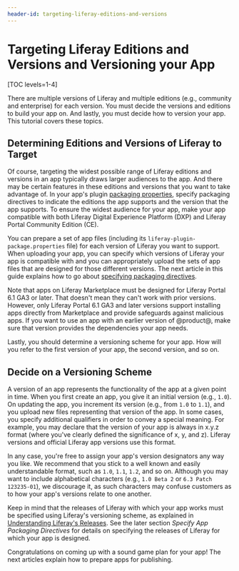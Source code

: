 ```yaml
---
header-id: targeting-liferay-editions-and-versions
---
```


# Targeting Liferay Editions and Versions and Versioning your App

[TOC levels=1-4]

There are multiple versions of Liferay and multiple editions (e.g., community
and enterprise) for each version. You must decide the versions and editions to
build your app on. And lastly, you must decide how to version your app. This
tutorial covers these topics. 

## Determining Editions and Versions of Liferay to Target

Of course, targeting the widest possible range of Liferay editions and versions
in an app typically draws larger audiences to the app. And there may be certain
features in these editions and versions that you want to take advantage of. In
your app's plugin
[packaging properties](/how-to-publish/-/knowledge_base/publish/preparing-your-app),
specify packaging directives to indicate the editions the app supports and the
version that the app supports. To ensure the widest audience for your app, make
your app compatible with both Liferay Digital Experience Platform (DXP) and
Liferay Portal Community Edition (CE). 

You can prepare a set of app files (including its
`liferay-plugin-package.properties` file) for each version of Liferay you want
to support. When uploading your app, you can specify which versions of Liferay
your app is compatible with and you can appropriately upload the sets of app
files that are designed for those different versions. The next article in this
guide explains how to go about
[specifying packaging directives](/how-to-publish/-/knowledge_base/publish/preparing-your-app). 

Note that apps on Liferay Marketplace must be designed for Liferay Portal 6.1
GA3 or later. That doesn't mean they can't work with prior versions. However,
only Liferay Portal 6.1 GA3 and later versions support installing apps directly
from Marketplace and provide safeguards against malicious apps. If you want to
use an app with an earlier version of @product@, make sure that version provides
the dependencies your app needs. 

Lastly, you should determine a versioning scheme for your app. How will you
refer to the first version of your app, the second version, and so on. 

## Decide on a Versioning Scheme

A version of an app represents the functionality of the app at a given point in
time. When you first create an app, you give it an initial version (e.g.,
`1.0`). On updating the app, you increment its version (e.g., from `1.0` to
`1.1`), and you upload new files representing that version of the app. In some
cases, you specify additional qualifiers in order to convey a special meaning.
For example, you may declare that the version of your app is always in x.y.z
format (where you've clearly defined the significance of x, y, and z). Liferay
versions and official Liferay app versions use this format.

In any case, you're free to assign your app's version designators any way you
like. We recommend that you stick to a well known and easily understandable
format, such as `1.0`, `1.1`, `1.2`, and so on. Although you may want to include
alphabetical characters (e.g., `1.0 Beta 2` or `6.3 Patch 123235-01`), we
discourage it, as such characters may confuse customers as to how your app's
versions relate to one another.

Keep in mind that the releases of Liferay with which your app works must be
specified using Liferay's versioning scheme, as explained in
[Understanding Liferay's Releases](/docs/7-2/deploy/-/knowledge_base/d/understanding-liferays-releases).
See the later section *Specify App Packaging Directives* for details on
specifying the releases of Liferay for which your app is designed. 

Congratulations on coming up with a sound game plan for your app! The next
articles explain how to prepare apps for publishing. 
